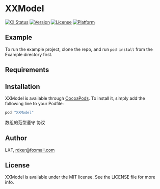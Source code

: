 # XXModel

[![CI Status](http://img.shields.io/travis/LXF/XXModel.svg?style=flat)](https://travis-ci.org/LXF/XXModel)
[![Version](https://img.shields.io/cocoapods/v/XXModel.svg?style=flat)](http://cocoapods.org/pods/XXModel)
[![License](https://img.shields.io/cocoapods/l/XXModel.svg?style=flat)](http://cocoapods.org/pods/XXModel)
[![Platform](https://img.shields.io/cocoapods/p/XXModel.svg?style=flat)](http://cocoapods.org/pods/XXModel)

## Example

To run the example project, clone the repo, and run `pod install` from the Example directory first.

## Requirements

## Installation

XXModel is available through [CocoaPods](http://cocoapods.org). To install
it, simply add the following line to your Podfile:

```ruby
pod "XXModel"
```

数组的范型遵守 <XXParseModel> 协议

## Author

LXF, rdxer@foxmail.com

## License

XXModel is available under the MIT license. See the LICENSE file for more info.
